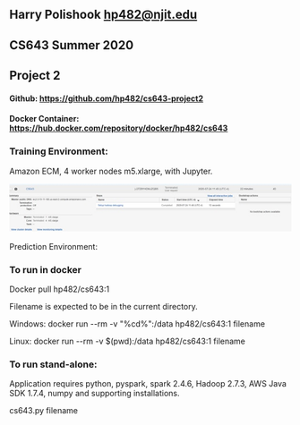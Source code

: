 ##  Harry Polishook hp482@njit.edu
##  CS643 Summer 2020 
##  Project 2

#### Github: https://github.com/hp482/cs643-project2

#### Docker Container: https://hub.docker.com/repository/docker/hp482/cs643

### Training Environment: 

Amazon ECM, 4 worker nodes m5.xlarge,  with Jupyter.    
 
![Image of Cluster](https://github.com/hp482/cs643-project2/blob/master/cluster.jpg)


Prediction Environment: 

### To run in docker 
Docker pull hp482/cs643:1  

Filename is expected to be in the current directory. 

Windows: docker run --rm  -v "%cd%":/data  hp482/cs643:1  filename

Linux: docker run --rm -v $(pwd):/data hp482/cs643:1 filename

### To run stand-alone:

Application requires python, pyspark, spark 2.4.6, Hadoop 2.7.3, AWS Java SDK 1.7.4, numpy  and supporting installations.   

cs643.py  filename
